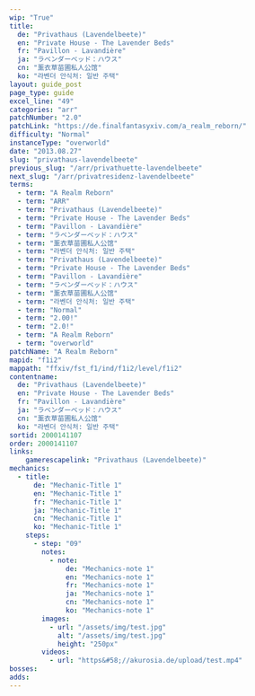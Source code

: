 ```yaml
---
wip: "True"
title:
  de: "Privathaus (Lavendelbeete)"
  en: "Private House - The Lavender Beds"
  fr: "Pavillon - Lavandière"
  ja: "ラベンダーベッド：ハウス"
  cn: "薰衣草苗圃私人公馆"
  ko: "라벤더 안식처: 일반 주택"
layout: guide_post
page_type: guide
excel_line: "49"
categories: "arr"
patchNumber: "2.0"
patchLink: "https://de.finalfantasyxiv.com/a_realm_reborn/"
difficulty: "Normal"
instanceType: "overworld"
date: "2013.08.27"
slug: "privathaus-lavendelbeete"
previous_slug: "/arr/privathuette-lavendelbeete"
next_slug: "/arr/privatresidenz-lavendelbeete"
terms:
  - term: "A Realm Reborn"
  - term: "ARR"
  - term: "Privathaus (Lavendelbeete)"
  - term: "Private House - The Lavender Beds"
  - term: "Pavillon - Lavandière"
  - term: "ラベンダーベッド：ハウス"
  - term: "薰衣草苗圃私人公馆"
  - term: "라벤더 안식처: 일반 주택"
  - term: "Privathaus (Lavendelbeete)"
  - term: "Private House - The Lavender Beds"
  - term: "Pavillon - Lavandière"
  - term: "ラベンダーベッド：ハウス"
  - term: "薰衣草苗圃私人公馆"
  - term: "라벤더 안식처: 일반 주택"
  - term: "Normal"
  - term: "2.00!"
  - term: "2.0!"
  - term: "A Realm Reborn"
  - term: "overworld"
patchName: "A Realm Reborn"
mapid: "f1i2"
mappath: "ffxiv/fst_f1/ind/f1i2/level/f1i2"
contentname:
  de: "Privathaus (Lavendelbeete)"
  en: "Private House - The Lavender Beds"
  fr: "Pavillon - Lavandière"
  ja: "ラベンダーベッド：ハウス"
  cn: "薰衣草苗圃私人公馆"
  ko: "라벤더 안식처: 일반 주택"
sortid: 2000141107
order: 2000141107
links:
    gamerescapelink: "Privathaus (Lavendelbeete)"
mechanics:
  - title:
      de: "Mechanic-Title 1"
      en: "Mechanic-Title 1"
      fr: "Mechanic-Title 1"
      ja: "Mechanic-Title 1"
      cn: "Mechanic-Title 1"
      ko: "Mechanic-Title 1"
    steps:
      - step: "09"
        notes:
          - note:
              de: "Mechanics-note 1"
              en: "Mechanics-note 1"
              fr: "Mechanics-note 1"
              ja: "Mechanics-note 1"
              cn: "Mechanics-note 1"
              ko: "Mechanics-note 1"
        images:
          - url: "/assets/img/test.jpg"
            alt: "/assets/img/test.jpg"
            height: "250px"
        videos:
          - url: "https&#58;//akurosia.de/upload/test.mp4"
bosses:
adds:
---
```

